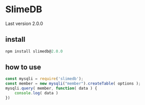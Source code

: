 # SlimeDB
Last version 2.0.0
## install
``` js
npm install slimedb@2.0.0
```
## how to use
``` js
const mysqli = require('slimedb');
const member = new mysqli("member").createTable( options );
mysqli.query( member, function( data ) {
    console.log( data )
})
```
